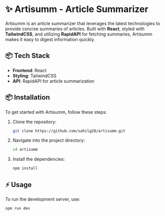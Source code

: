 # ✨ Artisumm - Article Summarizer

Artisumm is an article summarizer that leverages the latest technologies to provide concise summaries of articles. Built with **React**, styled with **TailwindCSS**, and utilizing **RapidAPI** for fetching summaries, Artisumm makes it easy to digest information quickly.

## 📦 Tech Stack

- **Frontend**: React
- **Styling**: TailwindCSS
- **API**: RapidAPI for article summarization

## 📦 Installation

To get started with Artisumm, follow these steps:

1. Clone the repository:

   ```bash
   git clone https://github.com/sahilg28/artisumm.git
   ```

2. Navigate into the project directory:

   ```bash
   cd artisumm
   ```

3. Install the dependencies:

   ```bash
   npm install
   ```

## ⚡ Usage

To run the development server, use:

```bash
npm run dev
```